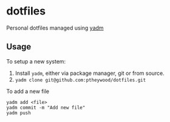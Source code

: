 # dotfiles

Personal dotfiles managed using [yadm](https://yadm.io/)


## Usage

To setup a new system:

1. Install `yadm`, either via package manager, git or from source.
2. `yadm clone git@github.com:ptheywood/dotfiles.git`

To add a new file 
```
yadm add <file>
yadm commit -m "Add new file"
yadm push
```
